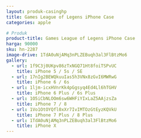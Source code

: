 ```yaml
---
layout: produk-casinghp
title: Games League of Legens iPhone Case
categories: apple

# Produk
product-title: Games League of Legens iPhone Case
harga: 90000
sku: hn-2287
image-drive: 1TdA0uNjAMq3nPLZEBuqh3al3FlBtzMo6
gallery:
  - url: 1f9C3j0UKpv86zTxNGQ71Ht8foiTSPvUC
    title: iPhone 5 / 5s / SE
  - url: 17nIg2BEWQkuuIas5h3VNx8zGvI6MWRwG
    title: iPhone 6 / 6s
  - url: 1ljm-icxHVnrKk4pGgsyq4Ed4Ll6hTGHV
    title: iPhone 6 Plus / 6s Plus
  - url: 1O5iCbNLOOm6sw6WHFiYIxLaZ5AAjzsZa
    title: iPhone 7 / 8
  - url: 1Vo1OtOYQfl0xXr7IvIMTOzGtEyzKQVkU
    title: iPhone 7 Plus / 8 Plus
  - url: 1TdA0uNjAMq3nPLZEBuqh3al3FlBtzMo6
    title: iPhone X
---
```


